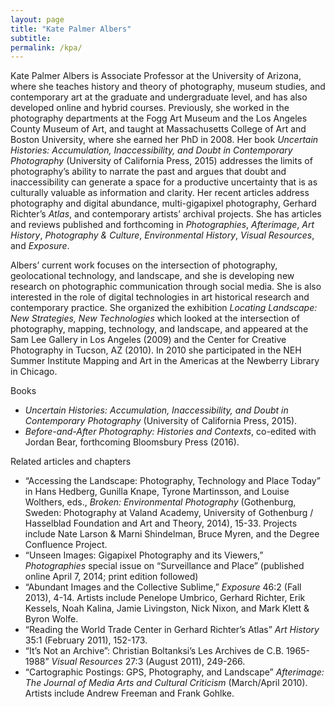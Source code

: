 ```yaml
---
layout: page
title: "Kate Palmer Albers"
subtitle:
permalink: /kpa/
---
```

Kate Palmer Albers is Associate Professor at the University of Arizona, where she teaches history and theory of photography, museum studies, and contemporary art at the graduate and undergraduate level, and has also developed online and hybrid courses. Previously, she worked in the photography departments at the Fogg Art Museum and the Los Angeles County Museum of Art, and taught at Massachusetts College of Art and Boston University, where she earned her PhD in 2008. Her book *Uncertain Histories: Accumulation, Inaccessibility, and Doubt in Contemporary Photography* (University of California Press, 2015) addresses the limits of photography’s ability to narrate the past and argues that doubt and inaccessibility can generate a space for a productive uncertainty that is as culturally valuable as information and clarity. Her recent articles address photography and digital abundance, multi-gigapixel photography, Gerhard Richter’s *Atlas*, and contemporary artists’ archival projects. She has articles and reviews published and forthcoming in *Photographies*, *Afterimage*, *Art History*, *Photography & Culture*, *Environmental History*, *Visual Resources*, and *Exposure*.

Albers’ current work focuses on the intersection of photography, geolocational technology, and landscape, and she is developing new research on photographic communication through social media. She is also interested in the role of digital technologies in art historical research and contemporary practice. She organized the exhibition *Locating Landscape: New Strategies, New Technologies* which looked at the intersection of photography, mapping, technology, and landscape, and appeared at the Sam Lee Gallery in Los Angeles (2009) and the Center for Creative Photography in Tucson, AZ (2010). In 2010 she participated in the NEH Summer Institute Mapping and Art in the Americas at the Newberry Library in Chicago.

Books

- *Uncertain Histories: Accumulation, Inaccessibility, and Doubt in Contemporary Photography* (University of California Press, 2015).
- *Before-and-After Photography: Histories and Contexts*, co-edited with Jordan Bear, forthcoming Bloomsbury Press (2016).
 
Related articles and chapters

- “Accessing the Landscape: Photography, Technology and Place Today” in Hans Hedberg, Gunilla Knape, Tyrone Martinsson, and Louise Wolthers, eds., *Broken: Environmental Photography* (Gothenburg, Sweden: Photography at Valand Academy, University of Gothenburg / Hasselblad Foundation and Art and Theory, 2014), 15-33. Projects include Nate Larson & Marni Shindelman, Bruce Myren, and the Degree Confluence Project.
- “Unseen Images: Gigapixel Photography and its Viewers,” *Photographies* special issue on “Surveillance and Place” (published online April 7, 2014; print edition followed)
- “Abundant Images and the Collective Sublime,” *Exposure* 46:2 (Fall 2013), 4-14. Artists include Penelope Umbrico, Gerhard Richter, Erik Kessels, Noah Kalina, Jamie Livingston, Nick Nixon, and Mark Klett & Byron Wolfe.
- “Reading the World Trade Center in Gerhard Richter’s Atlas” *Art History* 35:1 (February 2011), 152-173.
- “It’s Not an Archive”: Christian Boltanksi’s Les Archives de C.B. 1965-1988” *Visual Resources* 27:3 (August 2011), 249-266.
- “Cartographic Postings: GPS, Photography, and Landscape” *Afterimage: The Journal of Media Arts and Cultural Criticism* (March/April 2010). Artists include Andrew Freeman and Frank Gohlke.